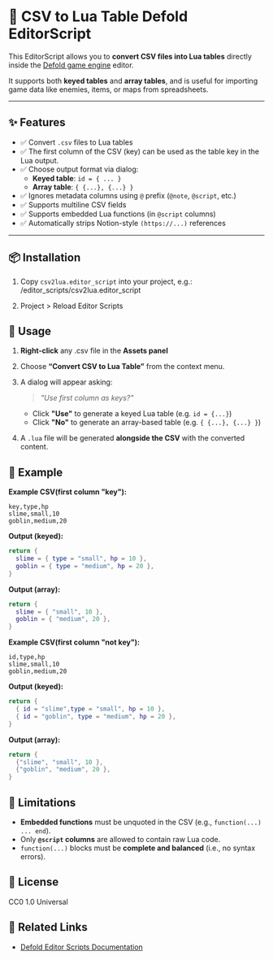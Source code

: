 # 📝 CSV to Lua Table Defold EditorScript

This EditorScript allows you to **convert CSV files into Lua tables** directly inside the [Defold game engine](https://defold.com) editor.

It supports both **keyed tables** and **array tables**, and is useful for importing game data like enemies, items, or maps from spreadsheets.

---

## ✨ Features

- ✅ Convert `.csv` files to Lua tables
- ✅ The first column of the CSV (key) can be used as the table key in the Lua output.
- ✅ Choose output format via dialog:
  - **Keyed table**: `id = { ... }`
  - **Array table**: `{ {...}, {...} }`
- ✅ Ignores metadata columns using `@` prefix (`@note`, `@script`, etc.)
- ✅ Supports multiline CSV fields
- ✅ Supports embedded Lua functions (in `@script` columns)
- ✅ Automatically strips Notion-style `(https://...)` references

---

## 📦 Installation

1. Copy `csv2lua.editor_script` into your project, e.g.:
/editor_scripts/csv2lua.editor_script

2. Project > Reload Editor Scripts

## 🚀 Usage
1. **Right-click** any .csv file in the **Assets panel**

2. Choose **“Convert CSV to Lua Table”** from the context menu.

3. A dialog will appear asking:
   > *"Use first column as keys?"*
   - Click **"Use"** to generate a keyed Lua table (e.g. `id = {...}`)
   - Click **"No"** to generate an array-based table (e.g. `{ {...}, {...} }`)
4. A `.lua` file will be generated **alongside the CSV** with the converted content.

## 🧪 Example
**Example CSV(first column "key"):**

```csv
key,type,hp
slime,small,10
goblin,medium,20
```

**Output (keyed):**

```lua
return {
  slime = { type = "small", hp = 10 },
  goblin = { type = "medium", hp = 20 },
}
```

**Output (array):**

```lua
return {
  slime = { "small", 10 },
  goblin = { "medium", 20 },
}
```
**Example CSV(first column "not key"):**

```csv
id,type,hp
slime,small,10
goblin,medium,20
```

**Output (keyed):**

```lua
return {
  { id = "slime",type = "small", hp = 10 },
  { id = "goblin", type = "medium", hp = 20 },
}
```

**Output (array):**

```lua
return {
  {"slime", "small", 10 },
  {"goblin", "medium", 20 },
}
```
## 🔧 Limitations

* **Embedded functions** must be unquoted in the CSV (e.g., `function(...) ... end`).
* Only **`@script` columns** are allowed to contain raw Lua code.
* `function(...)` blocks must be **complete and balanced** (i.e., no syntax errors).

## 📄 License

CC0 1.0 Universal

## 🔗 Related Links
* [Defold Editor Scripts Documentation](https://defold.com/manuals/editor-scripts/)
